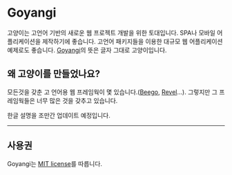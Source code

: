 # Goyangi

고양이는 고언어 기반의 새로운 웹 프로젝트 개발을 위한 토대입니다. SPA나 모바일 어플리케이션을 제작하기에 좋습니다.
고언어 패키지들을 이용한 대규모 웹 어플리케이션 예제로도 좋습니다.
[Goyangi](http://en.wikipedia.org/wiki/goyangi)의 뜻은 글자 그대로 고양이입니다.

## 왜 고양이를 만들었나요?
모든것을 갖춘 고 언어용 웹 프레임웍이 몇 있습니다.([Beego](http://beego.me/), [Revel](http://revel.github.io/)...). 그렇지만 그 프레임웍들은 너무 많은 것을 갖추고 있습니다.

한글 설명을 조만간 업데이트 예정입니다.
________________________
## 사용권

Goyangi는 [MIT license](./LICENSE)를 따릅니다.

